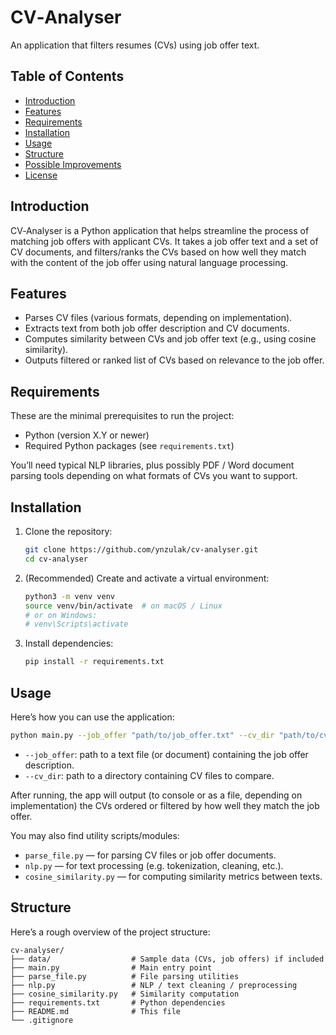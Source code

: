 # CV‑Analyser

An application that filters resumes (CVs) using job offer text.


## Table of Contents

- [Introduction](#introduction)  
- [Features](#features)  
- [Requirements](#requirements)  
- [Installation](#installation)  
- [Usage](#usage)  
- [Structure](#structure)  
- [Possible Improvements](#possible-improvements)  
- [License](#license)  


## Introduction

CV‑Analyser is a Python application that helps streamline the process of matching job offers with applicant CVs. It takes a job offer text and a set of CV documents, and filters/ranks the CVs based on how well they match with the content of the job offer using natural language processing.


## Features

- Parses CV files (various formats, depending on implementation).  
- Extracts text from both job offer description and CV documents.  
- Computes similarity between CVs and job offer text (e.g., using cosine similarity).  
- Outputs filtered or ranked list of CVs based on relevance to the job offer.


## Requirements

These are the minimal prerequisites to run the project:

- Python (version X.Y or newer)  
- Required Python packages (see `requirements.txt`)  

You’ll need typical NLP libraries, plus possibly PDF / Word document parsing tools depending on what formats of CVs you want to support.


## Installation

1. Clone the repository:

   ```bash
   git clone https://github.com/ynzulak/cv-analyser.git
   cd cv-analyser
   ```

2. (Recommended) Create and activate a virtual environment:

   ```bash
   python3 -m venv venv
   source venv/bin/activate  # on macOS / Linux
   # or on Windows:
   # venv\Scripts\activate
   ```

3. Install dependencies:

   ```bash
   pip install -r requirements.txt
   ```


## Usage

Here’s how you can use the application:

```bash
python main.py --job_offer "path/to/job_offer.txt" --cv_dir "path/to/cv_folder/"
```

- `--job_offer`: path to a text file (or document) containing the job offer description.  
- `--cv_dir`: path to a directory containing CV files to compare.

After running, the app will output (to console or as a file, depending on implementation) the CVs ordered or filtered by how well they match the job offer.

You may also find utility scripts/modules:

- `parse_file.py` — for parsing CV files or job offer documents.  
- `nlp.py` — for text processing (e.g. tokenization, cleaning, etc.).  
- `cosine_similarity.py` — for computing similarity metrics between texts.


## Structure

Here’s a rough overview of the project structure:

```
cv‑analyser/
├── data/                  # Sample data (CVs, job offers) if included
├── main.py                # Main entry point
├── parse_file.py          # File parsing utilities
├── nlp.py                 # NLP / text cleaning / preprocessing
├── cosine_similarity.py   # Similarity computation
├── requirements.txt       # Python dependencies
├── README.md              # This file
└── .gitignore
```